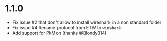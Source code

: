 # 1.1.0
* Fix issue #2 that don't allow to install wireshark in a non standard folder
* Fix issue #4 Rename protocol from ETW to `winshark`
* Add support for PkMon (thanks @Blondy314)